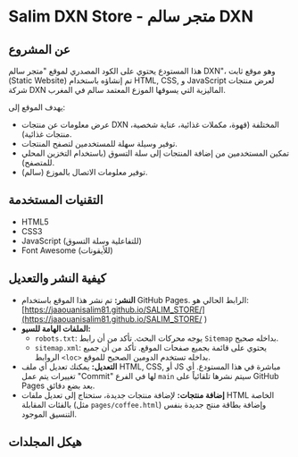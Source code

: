 # Salim DXN Store - متجر سالم DXN

## عن المشروع

هذا المستودع يحتوي على الكود المصدري لموقع "متجر سالم DXN"، وهو موقع ثابت (Static Website) تم إنشاؤه باستخدام HTML, CSS, و JavaScript لعرض منتجات شركة DXN الماليزية التي يسوقها الموزع المعتمد سالم في المغرب.

يهدف الموقع إلى:
*   عرض معلومات عن منتجات DXN المختلفة (قهوة، مكملات غذائية، عناية شخصية، منتجات غذائية).
*   توفير وسيلة سهلة للمستخدمين لتصفح المنتجات.
*   تمكين المستخدمين من إضافة المنتجات إلى سلة التسوق (باستخدام التخزين المحلي للمتصفح).
*   توفير معلومات الاتصال بالموزع (سالم).

## التقنيات المستخدمة

*   HTML5
*   CSS3
*   JavaScript (للتفاعلية وسلة التسوق)
*   Font Awesome (للأيقونات)

## كيفية النشر والتعديل

*   **النشر:** تم نشر هذا الموقع باستخدام GitHub Pages. الرابط الحالي هو: [https://jaaouanisalim81.github.io/SALIM_STORE/](https://jaaouanisalim81.github.io/SALIM_STORE/ )
*   **الملفات الهامة للسيو:**
    *   `robots.txt`: يوجه محركات البحث. تأكد من أن رابط `Sitemap` بداخله صحيح.
    *   `sitemap.xml`: يحتوي على قائمة بجميع صفحات الموقع. تأكد من أن جميع الروابط `<loc>` بداخله تستخدم الدومين الصحيح للموقع.
*   **التعديل:** يمكنك تعديل أي ملف HTML, CSS, أو JS مباشرة في هذا المستودع. أي تغييرات يتم عمل "Commit" لها في الفرع `main` سيتم نشرها تلقائياً على GitHub Pages بعد بضع دقائق.
*   **إضافة منتجات:** لإضافة منتجات جديدة، ستحتاج إلى تعديل ملفات HTML الخاصة بالفئات المقابلة (مثل `pages/coffee.html`) وإضافة بطاقة منتج جديدة بنفس التنسيق الموجود.

## هيكل المجلدات

